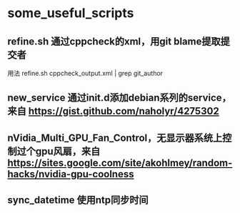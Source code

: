 # some_useful_scripts
## refine.sh 通过cppcheck的xml，用git blame提取提交者
用法 refine.sh cppcheck_output.xml | grep git_author
## new_service 通过init.d添加debian系列的service，来自 https://gist.github.com/naholyr/4275302
## nVidia_Multi_GPU_Fan_Control，无显示器系统上控制过个gpu风扇，来自 https://sites.google.com/site/akohlmey/random-hacks/nvidia-gpu-coolness
## sync_datetime 使用ntp同步时间
